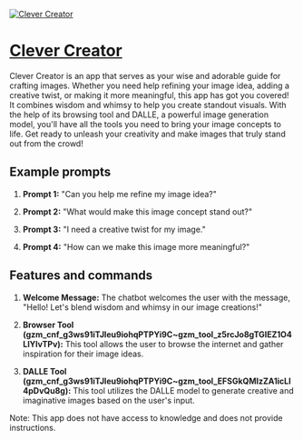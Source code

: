 [![Clever Creator](https://files.oaiusercontent.com/file-rGNUAV9BHOMF8IMSboSqqrJG?se=2123-10-18T16%3A26%3A01Z&sp=r&sv=2021-08-06&sr=b&rscc=max-age%3D31536000%2C%20immutable&rscd=attachment%3B%20filename%3D5544e38a-0cec-4ca8-aab0-bce9784bc9cd.png&sig=NuvTnFgxBN3CwiMwi0UhuMb%2B4ZLoIvSnItnkjoO6ytE%3D)](https://chat.openai.com/g/g-RPrGLMYK3-clever-creator)

# [Clever Creator](https://chat.openai.com/g/g-RPrGLMYK3-clever-creator)

Clever Creator is an app that serves as your wise and adorable guide for crafting images. Whether you need help refining your image idea, adding a creative twist, or making it more meaningful, this app has got you covered! It combines wisdom and whimsy to help you create standout visuals. With the help of its browsing tool and DALLE, a powerful image generation model, you'll have all the tools you need to bring your image concepts to life. Get ready to unleash your creativity and make images that truly stand out from the crowd!

## Example prompts

1. **Prompt 1:** "Can you help me refine my image idea?"

2. **Prompt 2:** "What would make this image concept stand out?"

3. **Prompt 3:** "I need a creative twist for my image."

4. **Prompt 4:** "How can we make this image more meaningful?"

## Features and commands

1. **Welcome Message:** The chatbot welcomes the user with the message, "Hello! Let's blend wisdom and whimsy in our image creations!"

2. **Browser Tool (gzm_cnf_g3ws91iTJleu9iohqPTPYi9C~gzm_tool_z5rcJo8gTGIEZ1O4LlYIvTPv):** This tool allows the user to browse the internet and gather inspiration for their image ideas.

3. **DALLE Tool (gzm_cnf_g3ws91iTJleu9iohqPTPYi9C~gzm_tool_EFSGkQMIzZA1icLI4pDvQu8g):** This tool utilizes the DALLE model to generate creative and imaginative images based on the user's input.

Note: This app does not have access to knowledge and does not provide instructions.